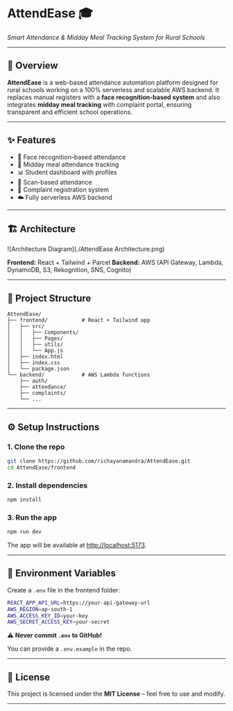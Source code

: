 # AttendEase 🎓

*Smart Attendance & Midday Meal Tracking System for Rural Schools*

---

## 🚀 Overview

**AttendEase** is a web-based attendance automation platform designed for rural schools working on a 100% serverless and scalable AWS backend. It replaces manual registers with a **face recognition-based system** and also integrates **midday meal tracking** with complaint portal, ensuring transparent and efficient school operations.

---

## ✨ Features

* 👤 Face recognition–based attendance
* 🍴 Midday meal attendance tracking
* 📊 Student dashboard with profiles
* 📱 Scan-based attendance
* 📝 Complaint registration system
* ☁️ Fully serverless AWS backend

---

## 🏗️ Architecture

![Architecture Diagram](./AttendEase Architecture.png)

**Frontend:** React + Tailwind + Parcel
**Backend:** AWS (API Gateway, Lambda, DynamoDB, S3, Rekognition, SNS, Cognito)

---

## 📂 Project Structure

```
AttendEase/
├── frontend/           # React + Tailwind app
│   ├── src/
│   │   ├── Components/
│   │   ├── Pages/
│   │   ├── utils/
│   │   └── App.js
│   ├── index.html
│   ├── index.css
│   └── package.json
└── backend/            # AWS Lambda functions
    ├── auth/
    ├── attendance/
    ├── complaints/
    └── ...
```

---

## ⚙️ Setup Instructions

### 1. Clone the repo

```bash
git clone https://github.com/richayanamandra/AttendEase.git
cd AttendEase/frontend
```

### 2. Install dependencies

```bash
npm install
```

### 3. Run the app

```bash
npm run dev
```

The app will be available at [http://localhost:5173](http://localhost:5173).

---

## 🔑 Environment Variables

Create a `.env` file in the frontend folder:

```bash
REACT_APP_API_URL=https://your-api-gateway-url
AWS_REGION=ap-south-1
AWS_ACCESS_KEY_ID=your-key
AWS_SECRET_ACCESS_KEY=your-secret
```

⚠️ **Never commit `.env` to GitHub!**

You can provide a `.env.example` in the repo.

---

## 📜 License

This project is licensed under the **MIT License** – feel free to use and modify.

---
